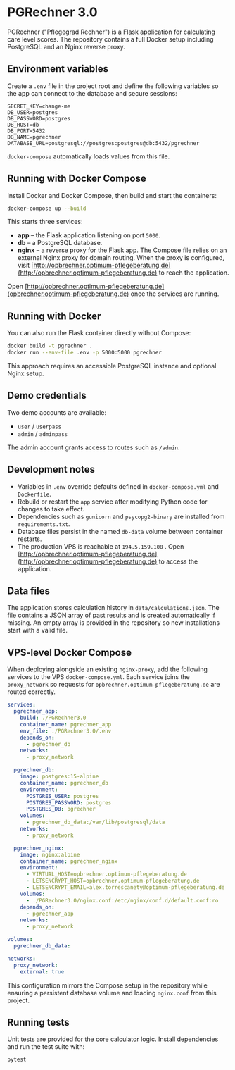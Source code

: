 # PGRechner 3.0

PGRechner ("Pflegegrad Rechner") is a Flask application for calculating care level scores. The repository contains a full Docker setup including PostgreSQL and an Nginx reverse proxy.

## Environment variables

Create a `.env` file in the project root and define the following variables so the app can connect to the database and secure sessions:

```env
SECRET_KEY=change-me
DB_USER=postgres
DB_PASSWORD=postgres
DB_HOST=db
DB_PORT=5432
DB_NAME=pgrechner
DATABASE_URL=postgresql://postgres:postgres@db:5432/pgrechner
```

`docker-compose` automatically loads values from this file.

## Running with Docker Compose

Install Docker and Docker Compose, then build and start the containers:

```bash
docker-compose up --build
```

This starts three services:

- **app** – the Flask application listening on port `5000`.
- **db** – a PostgreSQL database.
- **nginx** – a reverse proxy for the Flask app.
The Compose file relies on an external Nginx proxy for domain routing. When the proxy is configured, visit [http://opbrechner.optimum-pflegeberatung.de](http://opbrechner.optimum-pflegeberatung.de) to reach the application.

Open [http://opbrechner.optimum-pflegeberatung.de](opbrechner.optimum-pflegeberatung.de) once the services are running.

## Running with Docker

You can also run the Flask container directly without Compose:

```bash
docker build -t pgrechner .
docker run --env-file .env -p 5000:5000 pgrechner
```

This approach requires an accessible PostgreSQL instance and optional Nginx setup.

## Demo credentials

Two demo accounts are available:

- `user` / `userpass`
- `admin` / `adminpass`

The admin account grants access to routes such as `/admin`.

## Development notes

- Variables in `.env` override defaults defined in `docker-compose.yml` and `Dockerfile`.
- Rebuild or restart the `app` service after modifying Python code for changes to take effect.
- Dependencies such as `gunicorn` and `psycopg2-binary` are installed from `requirements.txt`.
- Database files persist in the named `db-data` volume between container restarts.
- The production VPS is reachable at `194.5.159.108` . Open [http://opbrechner.optimum-pflegeberatung.de](http://opbrechner.optimum-pflegeberatung.de) to access the application.

## Data files

The application stores calculation history in `data/calculations.json`. The file contains a JSON array of past results and is created automatically if missing. An empty array is provided in the repository so new installations start with a valid file.

## VPS-level Docker Compose

When deploying alongside an existing `nginx-proxy`, add the following services to
the VPS `docker-compose.yml`. Each service joins the `proxy_network` so requests
for `opbrechner.optimum-pflegeberatung.de` are routed correctly.

```yaml
services:
  pgrechner_app:
    build: ./PGRechner3.0
    container_name: pgrechner_app
    env_file: ./PGRechner3.0/.env
    depends_on:
      - pgrechner_db
    networks:
      - proxy_network

  pgrechner_db:
    image: postgres:15-alpine
    container_name: pgrechner_db
    environment:
      POSTGRES_USER: postgres
      POSTGRES_PASSWORD: postgres
      POSTGRES_DB: pgrechner
    volumes:
      - pgrechner_db_data:/var/lib/postgresql/data
    networks:
      - proxy_network

  pgrechner_nginx:
    image: nginx:alpine
    container_name: pgrechner_nginx
    environment:
      - VIRTUAL_HOST=opbrechner.optimum-pflegeberatung.de
      - LETSENCRYPT_HOST=opbrechner.optimum-pflegeberatung.de
      - LETSENCRYPT_EMAIL=alex.torrescanety@optimum-pflegeberatung.de
    volumes:
      - ./PGRechner3.0/nginx.conf:/etc/nginx/conf.d/default.conf:ro
    depends_on:
      - pgrechner_app
    networks:
      - proxy_network

volumes:
  pgrechner_db_data:

networks:
  proxy_network:
    external: true
```

This configuration mirrors the Compose setup in the repository while ensuring a
persistent database volume and loading `nginx.conf` from this project.


## Running tests

Unit tests are provided for the core calculator logic. Install dependencies and run the test suite with:

```bash
pytest
```
